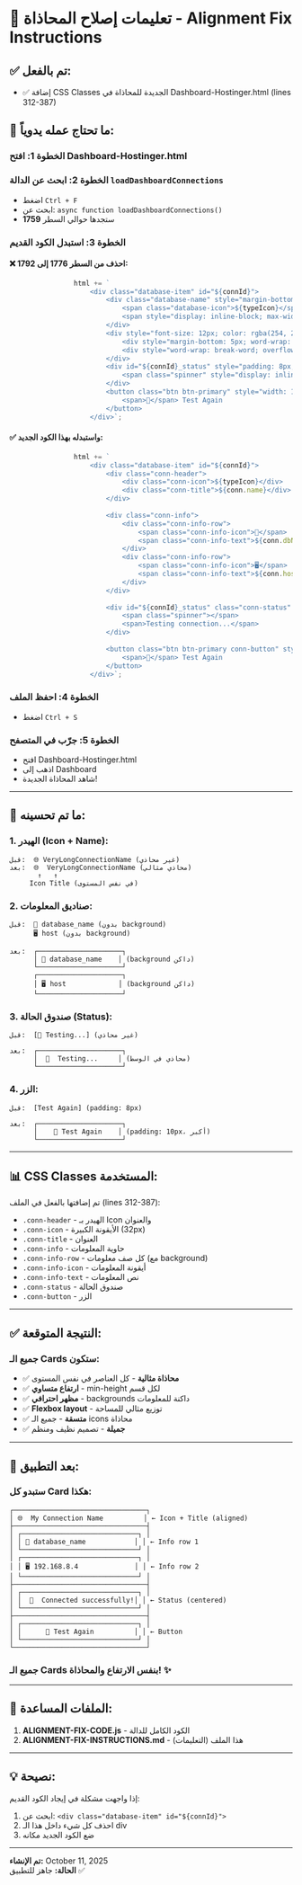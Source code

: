 # 🎨 **تعليمات إصلاح المحاذاة - Alignment Fix Instructions**

## ✅ **تم بالفعل:**
- ✅ إضافة CSS Classes الجديدة للمحاذاة في Dashboard-Hostinger.html (lines 312-387)

## 📝 **ما تحتاج عمله يدوياً:**

### **الخطوة 1: افتح Dashboard-Hostinger.html**

### **الخطوة 2: ابحث عن الدالة `loadDashboardConnections`**
- اضغط `Ctrl + F`
- ابحث عن: `async function loadDashboardConnections()`
- ستجدها حوالي السطر **1759**

### **الخطوة 3: استبدل الكود القديم**

#### **❌ احذف من السطر 1776 إلى 1792:**

```javascript
                html += `
                    <div class="database-item" id="${connId}">
                        <div class="database-name" style="margin-bottom: 10px; word-wrap: break-word; overflow-wrap: break-word; word-break: break-word;">
                            <span class="database-icon">${typeIcon}</span>
                            <span style="display: inline-block; max-width: calc(100% - 30px); word-wrap: break-word;"><strong>${conn.name}</strong></span>
                        </div>
                        <div style="font-size: 12px; color: rgba(254, 243, 199, 0.6); margin-bottom: 10px; word-wrap: break-word; overflow-wrap: break-word;">
                            <div style="margin-bottom: 5px; word-wrap: break-word; overflow-wrap: break-word;">📁 ${conn.dbName}</div>
                            <div style="word-wrap: break-word; overflow-wrap: break-word;">🖥️ ${conn.host}</div>
                        </div>
                        <div id="${connId}_status" style="padding: 8px; border-radius: 6px; background: rgba(59, 130, 246, 0.2); border: 1px solid #3b82f6; color: #93c5fd; font-size: 12px; margin-bottom: 8px;">
                            <span class="spinner" style="display: inline-block; vertical-align: middle; margin-right: 5px;"></span> Testing connection...
                        </div>
                        <button class="btn btn-primary" style="width: 100%; padding: 8px; font-size: 13px;" onclick="testConnectionManual('${conn.id}')">
                            <span>🔄</span> Test Again
                        </button>
                    </div>`;
```

#### **✅ واستبدله بهذا الكود الجديد:**

```javascript
                html += `
                    <div class="database-item" id="${connId}">
                        <div class="conn-header">
                            <div class="conn-icon">${typeIcon}</div>
                            <div class="conn-title">${conn.name}</div>
                        </div>
                        
                        <div class="conn-info">
                            <div class="conn-info-row">
                                <span class="conn-info-icon">📁</span>
                                <span class="conn-info-text">${conn.dbName}</span>
                            </div>
                            <div class="conn-info-row">
                                <span class="conn-info-icon">🖥️</span>
                                <span class="conn-info-text">${conn.host}</span>
                            </div>
                        </div>
                        
                        <div id="${connId}_status" class="conn-status" style="background: rgba(59, 130, 246, 0.2); border: 1px solid #3b82f6; color: #93c5fd;">
                            <span class="spinner"></span>
                            <span>Testing connection...</span>
                        </div>
                        
                        <button class="btn btn-primary conn-button" style="width: 100%; padding: 10px; font-size: 13px;" onclick="testConnectionManual('${conn.id}')">
                            <span>🔄</span> Test Again
                        </button>
                    </div>`;
```

### **الخطوة 4: احفظ الملف**
- اضغط `Ctrl + S`

### **الخطوة 5: جرّب في المتصفح**
- افتح Dashboard-Hostinger.html
- اذهب إلى Dashboard
- شاهد المحاذاة الجديدة!

---

## 🎨 **ما تم تحسينه:**

### **1. الهيدر (Icon + Name):**
```
قبل:  🌐 VeryLongConnectionName (غير محاذي)
بعد:  🌐  VeryLongConnectionName (محاذي مثالي)
       ↑   ↑
     Icon Title (في نفس المستوى)
```

### **2. صناديق المعلومات:**
```
قبل:  📁 database_name (بدون background)
      🖥️ host (بدون background)

بعد:  ┌─────────────────────┐
      │ 📁 database_name    │ (background داكن)
      └─────────────────────┘
      ┌─────────────────────┐
      │ 🖥️ host             │ (background داكن)
      └─────────────────────┘
```

### **3. صندوق الحالة (Status):**
```
قبل:  [🔄 Testing...] (غير محاذي)

بعد:  ┌─────────────────────┐
      │  🔄  Testing...     │ (محاذي في الوسط)
      └─────────────────────┘
```

### **4. الزر:**
```
قبل:  [Test Again] (padding: 8px)

بعد:  ┌─────────────────────┐
      │    🔄 Test Again    │ (padding: 10px، أكبر)
      └─────────────────────┘
```

---

## 📊 **CSS Classes المستخدمة:**

تم إضافتها بالفعل في الملف (lines 312-387):

- `.conn-header` - الهيدر بـ Icon والعنوان
- `.conn-icon` - الأيقونة الكبيرة (32px)
- `.conn-title` - العنوان
- `.conn-info` - حاوية المعلومات
- `.conn-info-row` - كل صف معلومات (مع background)
- `.conn-info-icon` - أيقونة المعلومات
- `.conn-info-text` - نص المعلومات
- `.conn-status` - صندوق الحالة
- `.conn-button` - الزر

---

## ✅ **النتيجة المتوقعة:**

### **جميع الـ Cards ستكون:**
- ✅ **محاذاة مثالية** - كل العناصر في نفس المستوى
- ✅ **ارتفاع متساوي** - min-height لكل قسم
- ✅ **مظهر احترافي** - backgrounds داكنة للمعلومات
- ✅ **Flexbox layout** - توزيع مثالي للمساحة
- ✅ **متسقة** - جميع الـ icons محاذاة
- ✅ **جميلة** - تصميم نظيف ومنظم

---

## 🚀 **بعد التطبيق:**

### **ستبدو كل Card هكذا:**

```
┌─────────────────────────────────┐
│ 🌐  My Connection Name          │ ← Icon + Title (aligned)
├─────────────────────────────────┤
│ ┌─────────────────────────────┐ │
│ │ 📁 database_name            │ │ ← Info row 1
│ └─────────────────────────────┘ │
│ ┌─────────────────────────────┐ │
│ │ 🖥️ 192.168.8.4              │ │ ← Info row 2
│ └─────────────────────────────┘ │
├─────────────────────────────────┤
│ ┌─────────────────────────────┐ │
│ │  🔄  Connected successfully!│ │ ← Status (centered)
│ └─────────────────────────────┘ │
├─────────────────────────────────┤
│ ┌─────────────────────────────┐ │
│ │      🔄 Test Again          │ │ ← Button
│ └─────────────────────────────┘ │
└─────────────────────────────────┘
```

### **جميع الـ Cards بنفس الارتفاع والمحاذاة!** ✨

---

## 📁 **الملفات المساعدة:**

1. **ALIGNMENT-FIX-CODE.js** - الكود الكامل للدالة
2. **ALIGNMENT-FIX-INSTRUCTIONS.md** - هذا الملف (التعليمات)

---

## 💡 **نصيحة:**

إذا واجهت مشكلة في إيجاد الكود القديم:
1. ابحث عن: `<div class="database-item" id="${connId}">`
2. احذف كل شيء داخل هذا الـ div
3. ضع الكود الجديد مكانه

---

**تم الإنشاء:** October 11, 2025  
**الحالة:** جاهز للتطبيق ✅
